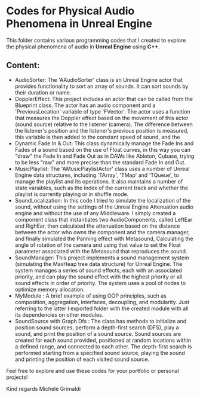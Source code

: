 # Codes for Physical Audio Phenomena in Unreal Engine

This folder contains various programming codes that I created to explore the physical phenomena of audio in **Unreal Engine** using **C++**.

## Content:
- AudioSorter: The 'AAudioSorter' class is an Unreal Engine actor that provides functionality to sort an array of sounds. It can sort sounds by their duration or name.
- DopplerEffect: This project includes an actor that can be called from the Blueprint class. 
The actor has an audio component and a 'PreviousLocation' variable of type 'FVector'.
The actor uses a function that measures the Doppler effect based on the movement of this actor (sound source) relative to the listener (camera). 
The difference between the listener's position and the listener's previous position is measured, this variable is then added to the constant speed of sound, and the
- Dynamic Fade In & Out: This class dynamically manage the Fade Ins and Fades of a sound based on the use of Float curves, in this way you can "draw" the Fade In and Fade Out as in DAWs like Ableton, Cubase, trying to be less "raw" and more precise than the standard Fade In and Out.
- MusicPlaylist: The 'AMusicPlaylistActor' class uses a number of Unreal Engine data structures, including 'TArray', 'TMap' and 'TQueue', to manage the playlist and its operations. 
It also maintains a number of state variables, such as the index of the current track and whether the playlist is currently playing or in shuffle mode.
- SoundLocalization: In this code I tried to simulate the localization of the sound, without using the settings of the Unreal Engine Attenuation audio engine and without the use of any Middleware. 
I simply created a component class that instantiates two AudioComponents, called LeftEar and RighEar, then calculated the attenuation based on the distance between the actor who owns the component and the camera manager, and finally simulated the Panning effect with Metasound,
Calculating the angle of rotation of the camera and using that value to set the Float parameter associated with the Metasound that reproduces the sound.
- SoundManager: This project implements a sound management system (simulating the MaxHeap tree data structure) for Unreal Engine. The system manages a series of sound effects, each with an associated priority, and can play the sound effect with the highest priority or all sound effects in order of priority. 
The system uses a pool of nodes to optimize memory allocation.
- MyModule : A brief example of using OOP principles, such as composition, aggregation, interfaces, decoupling, and modularity. Just referring to the latter I exported folder with the created module with all its dependencies on other modules.
- SoundSource with Graph Dfs : The class has methods to initialize and position sound sources, perform a depth-first search (DFS), play a sound, and print the position of a sound source. Sound sources are created for each sound provided, positioned at random locations within a defined range, and connected to each other. The depth-first search is performed starting from a specified sound source, playing the sound and printing the position of each visited sound source.


Feel free to explore and use these codes for your portfolio or personal projects!

Kind regards
Michele Grimaldi

